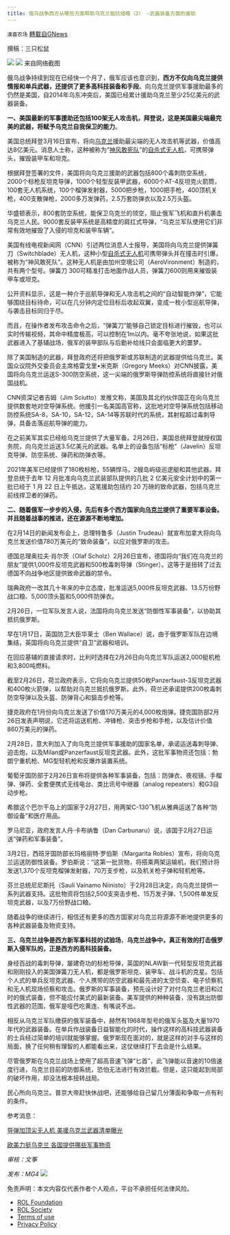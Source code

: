 ```yaml
---
title: 俄乌战争西方从哪些方面帮助乌克兰抵抗侵略（2） –武器装备方面的援助
---
```

`澳喜农场` [轉載自GNews](https://gnews.org/zh-hans/2216734/)

撰稿：三只松鼠

![](https://assets.gnews.org/wp-content/uploads/2022/03/logo-1.png)
![](https://assets.gnews.org/wp-content/uploads/2022/03/松鼠2.png)
来自网络截图

俄乌战争持续到现在已经快一个月了，俄军应该也意识到，**西方不仅向乌克兰提供情报和单兵武器，还提供了更多高科技装备和手段**。向乌克兰提供军事援助最多的仍然是美国，自2014年乌东冲突后，美国已经累计援助乌克兰至少25亿美元的武器装备。

**一、美国最新的军事援助还包括****100****架无人攻击机，拜登说，这是美国最尖端最完美的武器，将赋予乌克兰自我保卫的能力**。

美国总统拜登3月16日宣布，将向[乌克兰](https://www.ntdtv.com/gb/%E4%B9%8C%E5%85%8B%E5%85%B0.htm)援助最尖端的无人攻击机等武器，价值高达8亿美元。消息人士称，这种被称为“[神风敢死队](https://www.ntdtv.com/gb/%E7%A5%9E%E9%A3%8E%E6%95%A2%E6%AD%BB%E9%98%9F.htm)”的[自杀式无人机](https://www.ntdtv.com/gb/%E8%87%AA%E6%9D%80%E5%BC%8F%E6%97%A0%E4%BA%BA%E6%9C%BA.htm)，可携带弹头，摧毁装甲车和坦克。

根据拜登签署的文件，美国将向乌克兰援助的武器包括800个毒刺防空系统，2000个标枪反坦克导弹，1000个轻型反装甲武器，6000个AT-4反坦克火箭筒，100套无人机系统，100个榴弹发射器，5000把步枪，1000把手枪，400顶机关枪，400支散弹枪，2000多万发弹药，2.5万套防弹衣以及2.5万头盔。

华盛顿表示，800套防空系统，能保卫乌克兰的领空，阻止俄军飞机和直升机袭击乌克兰人民。9000套反装甲系统是高精度的肩扛式导弹，“乌克兰军队使用它们非常有效地摧毁了入侵的坦克和装甲车辆”。

美国有线电视新闻网（CNN）引述两位消息人士报导，美国将向乌克兰提供弹簧刀（Switchblade）无人机，这种小型[自杀式无人机](https://www.ntdtv.com/gb/%E8%87%AA%E6%9D%80%E5%BC%8F%E6%97%A0%E4%BA%BA%E6%9C%BA.htm)可携带弹头并在撞击时引爆，被称为“神风敢死队”。这种无人机是由加州空境公司（AeroVironment）制造的，共有两个型号。弹簧刀 300可精准打击地面作战人员，弹簧刀600则用来摧毁装甲车或坦克。

公开资料显示，这是一种介于巡航导弹和无人攻击机之间的“自动智能炸弹”，它能够围绕目标待命，可以在几分钟内定位目标后收起双翼，变成一枚小型巡航导弹，与袭击目标同归于尽。

而且，在操作者发布攻击命令之后，“弹簧刀”能够自己锁定目标进行摧毁，也可以实时传输视频，其命中精度极高，可以控制在1m以内。毫不夸张地说，如果这批武器进入了基辅战场，俄军的装甲部队与后勤补给线只会面临更大的噩梦。

除了美国制造的武器，拜登政府还将把俄罗斯或苏联制造的武器提供给乌克兰。美国众议院外交委员会主席格雷戈里•米克斯（Gregory Meeks）对CNN披露，美国将向乌克兰运送S-300防空系统，这一尖端的俄罗斯导弹防控系统将直接针对俄国战机。

CNN资深记者吉姆（Jim Sciutto）发推文称，美国及其北约伙伴国正在向乌克兰提供数套地对空导弹系统。他援引一名美国高官称，这批地对空导弹系统包括移动防控系统SA-8，SA-10，SA-12，SA-14等苏联时代的系统，其射程超过毒刺导弹，具备击落巡航导弹的能力。

在之前美军其实已经给乌克兰提供了大量军备。2月26日，美国总统拜登就授权国务院，向乌克兰运送3.5亿美元的武器。名单上的设备包括“标枪”（Javelin）反坦克导弹、防空系统、弹药和防弹衣等。

2021年美军已经提供了180枚标枪，55辆悍马，2艘岛屿级巡逻艇和其他武器。拜登总统于去年 12 月批准向乌克兰武装部队提供的几批 2 亿美元安全计划中的第一批已经于 1 月 22 日上午抵达，这笔援助包括约 20 万磅的致命武器，包括乌克兰前线捍卫者的弹药。

**二、随着俄军一步步的入侵，先后有多个西方国家向**[**乌克兰**](https://www.epochtimes.com/gb/tag/%E4%B9%8C%E5%85%8B%E5%85%B0.html)**提供了重要军事设备。并且随着战事的推进，还在源源不断地增加。**

在2月14日的新闻发布会上，总理特鲁多（Justin Trudeau）就宣布加拿大将向乌克兰发送价值780万美元的“致命装备”，以应对俄罗斯的攻击。

德国总理奥拉夫‧肖尔茨（Olaf Scholz）2月26日宣布，德国将向“我们在乌克兰的朋友”提供1,000件反坦克武器和500枚毒刺导弹（Stinger）。这等于是扭转了过去德国不向战争地区提供致命武器的禁令。

瑞典政府一改其几十年来的中立态度，批准运送5,000件反坦克武器、13.5万份野战口粮、5,000顶头盔和5,000件防弹衣。

2月26日，一位军队发言人说，法国将向乌克兰发送“防御性军事装备”，以协助其抵抗俄罗斯。

早在1月17日，英国防卫大臣华莱士（Ben Wallace）说，由于俄罗斯军队在边境集结，英国将向乌克兰提供“自卫”武器和培训。

在回应基辅的直接请求时，比利时选择在2月26日向乌克兰军队运送2,000挺机枪和3,800吨燃料。

截至2月26日，荷兰政府表示，它将向乌克兰提供50枚Panzerfaust-3反坦克武器和400枚火箭弹，以帮助对乌克兰抵抗俄罗斯。此外，荷兰还承诺提供200枚毒刺防空导弹以及头盔、防弹背心和狙击步枪等。

捷克政府在1月份向乌克兰发送了价值170万美元的4,000枚炮弹。捷克国防部2月26日发表声明说，它还将运送机枪、冲锋枪、突击步枪和手枪，以及估计价值860万美元的弹药。

2月28日，意大利加入了向乌克兰提供军事援助的国家名单，承诺运送毒刺导弹、迫击炮，以及Milan或Panzerfaust反坦克武器。此外，这批军事物资还包括：勃朗宁重机枪、MG型轻机枪和反爆炸装置系统。

葡萄牙国防部于2月26日宣布将提供各种军事装备，包括：防弹衣、夜视镜、手榴弹、弹药、全套便携式无线电台、类比讯号中继器（analog repeaters）和G3自动步枪。

希腊这个巴尔干岛上的国家于2月27日，用两架C-130飞机从雅典运送了各种“防御设备”和医疗用品。

罗马尼亚，政府发言人丹‧卡布纳鲁（Dan Carbunaru）说，该国于2月27日运送“弹药和军事装备”。

3月2日，西班牙国防部长玛格丽特‧罗伯斯（Margarita Robles）宣布，将向乌克兰运送防御性装备。罗伯斯说：“这第一批货物，将搭乘两架运输机，我们预计将发送1,370个反坦克榴弹发射器，70万支步枪，以及机关枪子弹和轻机枪等。

芬兰总统尼尼斯托（Sauli Vainamo Niinisto）于2月28日决定，向乌克兰提供一系列武器支持。这批物资将包括2,500支突击步枪、15万发子弹、1,500件单发反坦克武器，以及7万份野战口粮。

随着战争的继续进行，相信还有更多的西方国家对乌克兰将源源不断地提供更多的各种武器装备及物资支持。

**三、乌克兰战争是西方新军事科技的试验场**，**乌克兰战争中，真正有效的打击俄罗斯入侵军队的，正是西方的高科技装备。**

身经百战的毒刺导弹，屡建奇功的标枪导弹，英国的NLAW新一代轻型反坦克武器和刚刚投入的美国弹簧刀无人机，都是俄罗斯坦克、装甲车、战斗机的克星。包括个人式的单兵反坦克武器、个人携带的防空武器和最先进的太空侦查、电子侦察机和无人机现场侦察和攻击。俄罗斯的军事装备，预先设计好了对付乌克兰老旧和过时的俄式装备，但不能应付美式的最新装备。美军提供的种种装备，没有跳出防御性武器的范围，俄军是哑巴吃黄连、有嘴说不出。

相反从乌克兰军队缴获的俄军装备中，赫然有1968年型号的俄军头盔及大量1970年代的武器装备。在单兵作战装备日益智能化的时代，操作这样的高科技武器装备的士兵经过简单的培训就能够掌握。俄罗斯现在面对的，就是这样的对手与这样的局面，换了任何稍有理智的人都能看出来，这仗继续打下去会是什么结果。

尽管俄罗斯在乌克兰战场上使用了超高音速飞弹“匕首”，此飞弹能以音速的10倍速度行进，乌克兰目前的防御系统，恐怕无法进行有效拦截。但是，这只能起到局部的破坏作用，却没法根本扭转战局。

民心所向乌克兰。普京大帝赶快休战吧，还能够给自己留几分薄面和争取一点有利的条件。

参考消息：

[导弹加顶尖无人机 美援乌克兰武器清单曝光](https://www.ntdtv.com/gb/2022/03/17/a103376033.html)

[欧美力挺乌克兰 各国提供哪些军事物资](https://www.epochtimes.com/gb/22/3/5/n13623822.htm)

*审核：文筝*

*发布：MG4*
![](https://assets.gnews.org/wp-content/uploads/2022/03/澳喜图标2-1-1.jpg)


 

免责声明：本文内容仅代表作者个人观点，平台不承担任何法律风险。

- [ROL Foundation](https://rolfoundation.org/)
- [ROL Society](https://rolsociety.org/)
- [Terms of use](https://gnews.org/terms-of-use-3/)
- [Privacy Policy](https://gnews.org/privacy-policy/)

